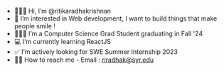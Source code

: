 - 👩🏽‍💻 Hi, I’m @ritikaradhakrishnan
- 👀 I’m interested in Web development, I want to build things that make people smile !
- 👩🏽‍🎓 I’m a Computer Science Grad Student graduating in Fall '24
- 💻 I’m currently learning ReactJS
- ✅ I’m actively looking for SWE Summer Internship 2023
- 🤙🏽 How to reach me - Email : riradhak@syr.edu


<!---
ritikaradhakrishnan/ritikaradhakrishnan is a ✨ special ✨ repository because its `README.md` (this file) appears on your GitHub profile.
You can click the Preview link to take a look at your changes.
--->
